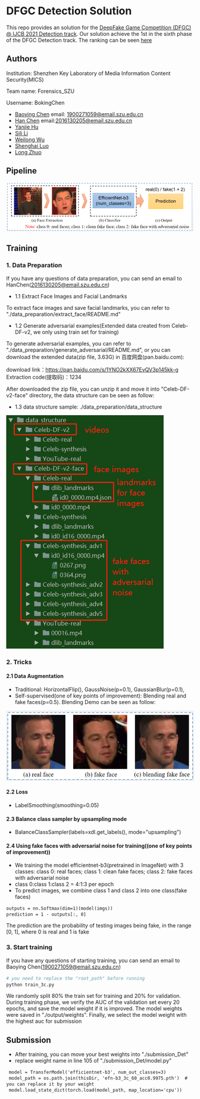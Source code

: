 # DFGC Detection Solution
This repo provides an solution for the [DeepFake Game Competition (DFGC) @ IJCB 2021 Detection track](https://competitions.codalab.org/competitions/29583#learn_the_details). 
Our solution achieve the 1st in the sixth phase of the DFGC Detection track.
The ranking can be seen [here](https://competitions.codalab.org/competitions/29583#results)

## Authors
Institution: Shenzhen Key Laboratory of Media Information Content Security(MICS)

Team name: Forensics_SZU  

Username: BokingChen
- [Baoying Chen](https://github.com/beibuwandeluori) email: 1900271059@email.szu.edu.cn
- [Han Chen](https://github.com/HanChenSz) email:2016130205@email.szu.edu.cn
- [Yanjie Hu](https://github.com/zero-end)
- [Sili Li](https://github.com/szu-lisili)
- [Weilong Wu](https://github.com/wu-leaf)
- [Shenghai Luo](https://github.com/L-Icarus)
- [Long Zhuo](https://github.com/ZoloLongZhuo)
## Pipeline
![image](pipeline.png)
## Training
### 1. Data Preparation
If you have any questions of data preparation, you can send an email to HanChen(2016130205@email.szu.edu.cn)
* 1.1 Extract Face Images and Facial Landmarks

To extract face images and save facial landmarks, you can refer to  "./data_preparation/extract_face/README.md"
* 1.2 Generate adversarial examples(Extended data created from Celeb-DF-v2, 
we only using train set for training)

To generate adversarial examples, you can refer to "./data_preparation/generate_adversarial/README.md",
or you can download the extended data(zip file, 3.63G) in 百度网盘(pan.baidu.com):

download link：https://pan.baidu.com/s/1YNO2kXX67EvQV3p145kk-g 
Extraction code(提取码)：1234 

After downloaded the zip file, you can unzip it and move it into "Celeb-DF-v2-face" directory,
the data structure can be seen as follow:
* 1.3 data structure sample: ./data_preparation/data_structure

![image](data_structure.png)
### 2. Tricks 
#### 2.1 Data Augmentation
* Traditional: HorizontalFlip(), GaussNoise(p=0.1), GaussianBlur(p=0.1), 
* Self-supervised(one of key points of improvement): Blending real and fake faces(p=0.5).
Blending Demo can be seen as follow:

![image](blending.png)
#### 2.2 Loss
* LabelSmoothing(smoothing=0.05)
#### 2.3 Balance class sampler by upsampling mode
* BalanceClassSampler(labels=xdl.get_labels(), mode="upsampling")
#### 2.4 Using fake faces with adversarial noise for training((one of key points of improvement))
* We training the model efficientnet-b3(pretrained in ImageNet) with 3 classes:
class 0: real faces; class 1: clean fake faces; class 2: fake faces with adversarial noise
*  class 0:class 1:class 2 = 4:1:3 per epoch 
* To predict images, we combine class 1 and class 2 into one class(fake faces)
```
outputs = nn.Softmax(dim=1)(model(imgs))
prediction = 1 - outputs[:, 0]
```
The prediction are the probability of testing images being fake,
in the range [0, 1], where 0 is real and 1 is fake
### 3. Start training
If you have any questions of starting training, you can send an email to Baoying Chen(1900271059@email.szu.edu.cn)
```bash
# you need to replace the "root_path" before running
python train_3c.py  
```
We randomly split 80% the train set for training and 20% for validation. 
During training phase, we verify the AUC of the validation set every 20 epochs, 
and save the model weight if it is improved. The model weights were saved in "./output/weights".
Finally, we select the model weight with the highest auc for submission

## Submission
* After training, you can move your best weights into "./submission_Det"
* replace weight name in line 105 of "./submission_Det/model.py" 
```
 model = TransferModel('efficientnet-b3', num_out_classes=3)
 model_path = os.path.join(thisDir, 'efn-b3_3c_60_acc0.9975.pth')  # you can replace it by your weight
 model.load_state_dict(torch.load(model_path, map_location='cpu'))
```